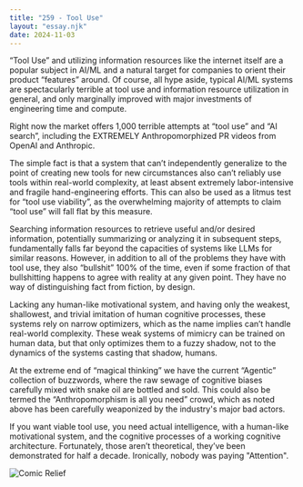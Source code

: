 ```yaml
---
title: "259 - Tool Use"
layout: "essay.njk"
date: 2024-11-03
---
```


“Tool Use” and utilizing information resources like the internet itself are a popular subject in AI/ML and a natural target for companies to orient their product “features” around. Of course, all hype aside, typical AI/ML systems are spectacularly terrible at tool use and information resource utilization in general, and only marginally improved with major investments of engineering time and compute.

Right now the market offers 1,000 terrible attempts at “tool use” and “AI search”, including the EXTREMELY Anthropomorphized PR videos from OpenAI and Anthropic.

The simple fact is that a system that can’t independently generalize to the point of creating new tools for new circumstances also can’t reliably use tools within real-world complexity, at least absent extremely labor-intensive and fragile hand-engineering efforts. This can also be used as a litmus test for “tool use viability”, as the overwhelming majority of attempts to claim “tool use” will fall flat by this measure.

Searching information resources to retrieve useful and/or desired information, potentially summarizing or analyzing it in subsequent steps, fundamentally falls far beyond the capacities of systems like LLMs for similar reasons. However, in addition to all of the problems they have with tool use, they also “bullshit” 100% of the time, even if some fraction of that bullshitting happens to agree with reality at any given point. They have no way of distinguishing fact from fiction, by design.

Lacking any human-like motivational system, and having only the weakest, shallowest, and trivial imitation of human cognitive processes, these systems rely on narrow optimizers, which as the name implies can’t handle real-world complexity. These weak systems of mimicry can be trained on human data, but that only optimizes them to a fuzzy shadow, not to the dynamics of the systems casting that shadow, humans.

At the extreme end of “magical thinking” we have the current “Agentic” collection of buzzwords, where the raw sewage of cognitive biases carefully mixed with snake oil are bottled and sold. This could also be termed the “Anthropomorphism is all you need” crowd, which as noted above has been carefully weaponized by the industry's major bad actors.

If you want viable tool use, you need actual intelligence, with a human-like motivational system, and the cognitive processes of a working cognitive architecture. Fortunately, those aren’t theoretical, they’ve been demonstrated for half a decade. Ironically, nobody was paying "Attention".

![Comic Relief](https://media.licdn.com/dms/image/v2/D5622AQE2XGLmCiw23A/feedshare-shrink_800/feedshare-shrink_800/0/1729673535646?e=1736985600&v=beta&t=2uv1q9zk8_-ZD-L7enDKMPONo30O0Cm-ZEXarz-6N3U)